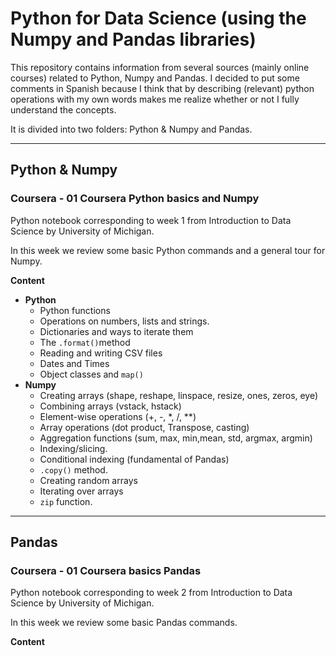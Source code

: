 # Python for Data Science (using the Numpy and Pandas libraries)

This repository contains information from several sources (mainly online courses) related to Python, Numpy and Pandas.
I decided to put some comments in Spanish because I think that by describing (relevant) python operations with my own words makes me realize whether or not I fully understand the concepts. 

It is divided into two folders: Python & Numpy and Pandas. 

--- 

## Python & Numpy

### Coursera - 01 Coursera Python basics and Numpy

Python notebook corresponding to week 1 from Introduction to Data Science by University of Michigan.

In this week we review some basic Python commands and a general tour for Numpy.

**Content**
 - **Python**
   - Python functions
   - Operations on numbers, lists and strings.
   - Dictionaries and ways to iterate them
   - The `.format()`method
   - Reading and writing CSV files
   - Dates and Times
   - Object classes and `map()`
 - **Numpy**
   - Creating arrays (shape, reshape, linspace, resize, ones, zeros, eye)
   - Combining arrays (vstack, hstack)
   - Element-wise operations (+, -, *, /, **)
   - Array operations (dot product, Transpose, casting)
   - Aggregation functions (sum, max, min,mean, std, argmax, argmin)
   - Indexing/slicing. 
   - Conditional indexing (fundamental of Pandas)
   - `.copy()` method.
   - Creating random arrays
   - Iterating over arrays
   - `zip` function.
  
  
--- 

## Pandas

### Coursera - 01 Coursera basics Pandas

Python notebook corresponding to week 2 from Introduction to Data Science by University of Michigan.

In this week we review some basic Pandas commands.

**Content**


                            
                            
